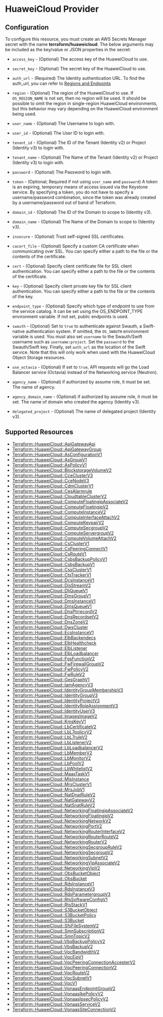 # HuaweiCloud Provider

## Configuration

To configure this resource, you must create an AWS Secrets Manager secret with the name **terraform/huaweicloud**. The below arguments may be included as the key/value or JSON properties in the secret:

* `access_key` - (Optional) The access key of the HuaweiCloud to use.

* `secret_key` - (Optional) The secret key of the HuaweiCloud to use.

* `auth_url` - (Required) The Identity authentication URL. To find the auth_url, you can
  refer to [Regions and Endpoints](https://developer.huaweicloud.com/en-us/endpoint)

* `region` - (Optional) The region of the HuaweiCloud to use. If `OS_REGION_NAME` is
  not set, then no region will be used. It should be possible to omit the
  region in single-region HuaweiCloud environments, but this behavior may vary
  depending on the HuaweiCloud environment being used.

* `user_name` - (Optional) The Username to login with.

* `user_id` - (Optional) The User ID to login with.

* `tenant_id` - (Optional) The ID of the Tenant (Identity v2) or Project
  (Identity v3) to login with.

* `tenant_name` - (Optional) The Name of the Tenant (Identity v2) or Project
  (Identity v3) to login with.

* `password` - (Optional) The Password to login with.

* `token` - (Optional; Required if not using `user_name` and `password`)
  A token is an expiring, temporary means of access issued via the Keystone
  service. By specifying a token, you do not have to specify a username/password
  combination, since the token was already created by a username/password out of
  band of Terraform.

* `domain_id` - (Optional) The ID of the Domain to scope to (Identity v3).

* `domain_name` - (Optional) The Name of the Domain to scope to (Identity v3).

* `insecure` - (Optional) Trust self-signed SSL certificates.

* `cacert_file` - (Optional) Specify a custom CA certificate when communicating
  over SSL. You can specify either a path to the file or the contents of the
  certificate.

* `cert` - (Optional) Specify client certificate file for SSL client
  authentication. You can specify either a path to the file or the contents of
  the certificate.

* `key` - (Optional) Specify client private key file for SSL client
  authentication. You can specify either a path to the file or the contents of
  the key.

* `endpoint_type` - (Optional) Specify which type of endpoint to use from the
  service catalog. It can be set using the OS_ENDPOINT_TYPE environment
  variable. If not set, public endpoints is used.

* `swauth` - (Optional) Set to `true` to authenticate against Swauth, a
  Swift-native authentication system. If omitted, the `OS_SWAUTH` environment
  variable is used. You must also set `username` to the Swauth/Swift username
  such as `username:project`. Set the `password` to the Swauth/Swift key.
  Finally, set `auth_url` as the location of the Swift service. Note that this
  will only work when used with the HuaweiCloud Object Storage resources.

* `use_octavia` - (Optional) If set to `true`, API requests will go the Load Balancer
  service (Octavia) instead of the Networking service (Neutron).

* `agency_name` - (Optional) if authorized by assume role, it must be set. The
  name of agency.

* `agency_domain_name` - (Optional) if authorized by assume role, it must be set.
  The name of domain who created the agency (Identity v3).

* `delegated_project` - (Optional) The name of delegated project (Identity v3).


## Supported Resources

* [Terraform::HuaweiCloud::ApiGatewayApi](../resources/huaweicloud/Terraform-HuaweiCloud-ApiGatewayApi/docs/README.md)
* [Terraform::HuaweiCloud::ApiGatewayGroup](../resources/huaweicloud/Terraform-HuaweiCloud-ApiGatewayGroup/docs/README.md)
* [Terraform::HuaweiCloud::AsConfigurationV1](../resources/huaweicloud/Terraform-HuaweiCloud-AsConfigurationV1/docs/README.md)
* [Terraform::HuaweiCloud::AsGroupV1](../resources/huaweicloud/Terraform-HuaweiCloud-AsGroupV1/docs/README.md)
* [Terraform::HuaweiCloud::AsPolicyV1](../resources/huaweicloud/Terraform-HuaweiCloud-AsPolicyV1/docs/README.md)
* [Terraform::HuaweiCloud::BlockstorageVolumeV2](../resources/huaweicloud/Terraform-HuaweiCloud-BlockstorageVolumeV2/docs/README.md)
* [Terraform::HuaweiCloud::CceClusterV3](../resources/huaweicloud/Terraform-HuaweiCloud-CceClusterV3/docs/README.md)
* [Terraform::HuaweiCloud::CceNodeV3](../resources/huaweicloud/Terraform-HuaweiCloud-CceNodeV3/docs/README.md)
* [Terraform::HuaweiCloud::CdmClusterV1](../resources/huaweicloud/Terraform-HuaweiCloud-CdmClusterV1/docs/README.md)
* [Terraform::HuaweiCloud::CesAlarmrule](../resources/huaweicloud/Terraform-HuaweiCloud-CesAlarmrule/docs/README.md)
* [Terraform::HuaweiCloud::CloudtableClusterV2](../resources/huaweicloud/Terraform-HuaweiCloud-CloudtableClusterV2/docs/README.md)
* [Terraform::HuaweiCloud::ComputeFloatingipAssociateV2](../resources/huaweicloud/Terraform-HuaweiCloud-ComputeFloatingipAssociateV2/docs/README.md)
* [Terraform::HuaweiCloud::ComputeFloatingipV2](../resources/huaweicloud/Terraform-HuaweiCloud-ComputeFloatingipV2/docs/README.md)
* [Terraform::HuaweiCloud::ComputeInstanceV2](../resources/huaweicloud/Terraform-HuaweiCloud-ComputeInstanceV2/docs/README.md)
* [Terraform::HuaweiCloud::ComputeInterfaceAttachV2](../resources/huaweicloud/Terraform-HuaweiCloud-ComputeInterfaceAttachV2/docs/README.md)
* [Terraform::HuaweiCloud::ComputeKeypairV2](../resources/huaweicloud/Terraform-HuaweiCloud-ComputeKeypairV2/docs/README.md)
* [Terraform::HuaweiCloud::ComputeSecgroupV2](../resources/huaweicloud/Terraform-HuaweiCloud-ComputeSecgroupV2/docs/README.md)
* [Terraform::HuaweiCloud::ComputeServergroupV2](../resources/huaweicloud/Terraform-HuaweiCloud-ComputeServergroupV2/docs/README.md)
* [Terraform::HuaweiCloud::ComputeVolumeAttachV2](../resources/huaweicloud/Terraform-HuaweiCloud-ComputeVolumeAttachV2/docs/README.md)
* [Terraform::HuaweiCloud::CsClusterV1](../resources/huaweicloud/Terraform-HuaweiCloud-CsClusterV1/docs/README.md)
* [Terraform::HuaweiCloud::CsPeeringConnectV1](../resources/huaweicloud/Terraform-HuaweiCloud-CsPeeringConnectV1/docs/README.md)
* [Terraform::HuaweiCloud::CsRouteV1](../resources/huaweicloud/Terraform-HuaweiCloud-CsRouteV1/docs/README.md)
* [Terraform::HuaweiCloud::CsbsBackupPolicyV1](../resources/huaweicloud/Terraform-HuaweiCloud-CsbsBackupPolicyV1/docs/README.md)
* [Terraform::HuaweiCloud::CsbsBackupV1](../resources/huaweicloud/Terraform-HuaweiCloud-CsbsBackupV1/docs/README.md)
* [Terraform::HuaweiCloud::CssClusterV1](../resources/huaweicloud/Terraform-HuaweiCloud-CssClusterV1/docs/README.md)
* [Terraform::HuaweiCloud::CtsTrackerV1](../resources/huaweicloud/Terraform-HuaweiCloud-CtsTrackerV1/docs/README.md)
* [Terraform::HuaweiCloud::DcsInstanceV1](../resources/huaweicloud/Terraform-HuaweiCloud-DcsInstanceV1/docs/README.md)
* [Terraform::HuaweiCloud::DisStreamV2](../resources/huaweicloud/Terraform-HuaweiCloud-DisStreamV2/docs/README.md)
* [Terraform::HuaweiCloud::DliQueueV1](../resources/huaweicloud/Terraform-HuaweiCloud-DliQueueV1/docs/README.md)
* [Terraform::HuaweiCloud::DmsGroupV1](../resources/huaweicloud/Terraform-HuaweiCloud-DmsGroupV1/docs/README.md)
* [Terraform::HuaweiCloud::DmsInstanceV1](../resources/huaweicloud/Terraform-HuaweiCloud-DmsInstanceV1/docs/README.md)
* [Terraform::HuaweiCloud::DmsQueueV1](../resources/huaweicloud/Terraform-HuaweiCloud-DmsQueueV1/docs/README.md)
* [Terraform::HuaweiCloud::DnsPtrrecordV2](../resources/huaweicloud/Terraform-HuaweiCloud-DnsPtrrecordV2/docs/README.md)
* [Terraform::HuaweiCloud::DnsRecordsetV2](../resources/huaweicloud/Terraform-HuaweiCloud-DnsRecordsetV2/docs/README.md)
* [Terraform::HuaweiCloud::DnsZoneV2](../resources/huaweicloud/Terraform-HuaweiCloud-DnsZoneV2/docs/README.md)
* [Terraform::HuaweiCloud::DwsCluster](../resources/huaweicloud/Terraform-HuaweiCloud-DwsCluster/docs/README.md)
* [Terraform::HuaweiCloud::EcsInstanceV1](../resources/huaweicloud/Terraform-HuaweiCloud-EcsInstanceV1/docs/README.md)
* [Terraform::HuaweiCloud::ElbBackendecs](../resources/huaweicloud/Terraform-HuaweiCloud-ElbBackendecs/docs/README.md)
* [Terraform::HuaweiCloud::ElbHealthcheck](../resources/huaweicloud/Terraform-HuaweiCloud-ElbHealthcheck/docs/README.md)
* [Terraform::HuaweiCloud::ElbListener](../resources/huaweicloud/Terraform-HuaweiCloud-ElbListener/docs/README.md)
* [Terraform::HuaweiCloud::ElbLoadbalancer](../resources/huaweicloud/Terraform-HuaweiCloud-ElbLoadbalancer/docs/README.md)
* [Terraform::HuaweiCloud::FgsFunctionV2](../resources/huaweicloud/Terraform-HuaweiCloud-FgsFunctionV2/docs/README.md)
* [Terraform::HuaweiCloud::FwFirewallGroupV2](../resources/huaweicloud/Terraform-HuaweiCloud-FwFirewallGroupV2/docs/README.md)
* [Terraform::HuaweiCloud::FwPolicyV2](../resources/huaweicloud/Terraform-HuaweiCloud-FwPolicyV2/docs/README.md)
* [Terraform::HuaweiCloud::FwRuleV2](../resources/huaweicloud/Terraform-HuaweiCloud-FwRuleV2/docs/README.md)
* [Terraform::HuaweiCloud::GesGraphV1](../resources/huaweicloud/Terraform-HuaweiCloud-GesGraphV1/docs/README.md)
* [Terraform::HuaweiCloud::IamAgencyV3](../resources/huaweicloud/Terraform-HuaweiCloud-IamAgencyV3/docs/README.md)
* [Terraform::HuaweiCloud::IdentityGroupMembershipV3](../resources/huaweicloud/Terraform-HuaweiCloud-IdentityGroupMembershipV3/docs/README.md)
* [Terraform::HuaweiCloud::IdentityGroupV3](../resources/huaweicloud/Terraform-HuaweiCloud-IdentityGroupV3/docs/README.md)
* [Terraform::HuaweiCloud::IdentityProjectV3](../resources/huaweicloud/Terraform-HuaweiCloud-IdentityProjectV3/docs/README.md)
* [Terraform::HuaweiCloud::IdentityRoleAssignmentV3](../resources/huaweicloud/Terraform-HuaweiCloud-IdentityRoleAssignmentV3/docs/README.md)
* [Terraform::HuaweiCloud::IdentityUserV3](../resources/huaweicloud/Terraform-HuaweiCloud-IdentityUserV3/docs/README.md)
* [Terraform::HuaweiCloud::ImagesImageV2](../resources/huaweicloud/Terraform-HuaweiCloud-ImagesImageV2/docs/README.md)
* [Terraform::HuaweiCloud::KmsKeyV1](../resources/huaweicloud/Terraform-HuaweiCloud-KmsKeyV1/docs/README.md)
* [Terraform::HuaweiCloud::LbCertificateV2](../resources/huaweicloud/Terraform-HuaweiCloud-LbCertificateV2/docs/README.md)
* [Terraform::HuaweiCloud::LbL7policyV2](../resources/huaweicloud/Terraform-HuaweiCloud-LbL7policyV2/docs/README.md)
* [Terraform::HuaweiCloud::LbL7ruleV2](../resources/huaweicloud/Terraform-HuaweiCloud-LbL7ruleV2/docs/README.md)
* [Terraform::HuaweiCloud::LbListenerV2](../resources/huaweicloud/Terraform-HuaweiCloud-LbListenerV2/docs/README.md)
* [Terraform::HuaweiCloud::LbLoadbalancerV2](../resources/huaweicloud/Terraform-HuaweiCloud-LbLoadbalancerV2/docs/README.md)
* [Terraform::HuaweiCloud::LbMemberV2](../resources/huaweicloud/Terraform-HuaweiCloud-LbMemberV2/docs/README.md)
* [Terraform::HuaweiCloud::LbMonitorV2](../resources/huaweicloud/Terraform-HuaweiCloud-LbMonitorV2/docs/README.md)
* [Terraform::HuaweiCloud::LbPoolV2](../resources/huaweicloud/Terraform-HuaweiCloud-LbPoolV2/docs/README.md)
* [Terraform::HuaweiCloud::LbWhitelistV2](../resources/huaweicloud/Terraform-HuaweiCloud-LbWhitelistV2/docs/README.md)
* [Terraform::HuaweiCloud::MaasTaskV1](../resources/huaweicloud/Terraform-HuaweiCloud-MaasTaskV1/docs/README.md)
* [Terraform::HuaweiCloud::MlsInstance](../resources/huaweicloud/Terraform-HuaweiCloud-MlsInstance/docs/README.md)
* [Terraform::HuaweiCloud::MrsClusterV1](../resources/huaweicloud/Terraform-HuaweiCloud-MrsClusterV1/docs/README.md)
* [Terraform::HuaweiCloud::MrsJobV1](../resources/huaweicloud/Terraform-HuaweiCloud-MrsJobV1/docs/README.md)
* [Terraform::HuaweiCloud::NatDnatRuleV2](../resources/huaweicloud/Terraform-HuaweiCloud-NatDnatRuleV2/docs/README.md)
* [Terraform::HuaweiCloud::NatGatewayV2](../resources/huaweicloud/Terraform-HuaweiCloud-NatGatewayV2/docs/README.md)
* [Terraform::HuaweiCloud::NatSnatRuleV2](../resources/huaweicloud/Terraform-HuaweiCloud-NatSnatRuleV2/docs/README.md)
* [Terraform::HuaweiCloud::NetworkingFloatingipAssociateV2](../resources/huaweicloud/Terraform-HuaweiCloud-NetworkingFloatingipAssociateV2/docs/README.md)
* [Terraform::HuaweiCloud::NetworkingFloatingipV2](../resources/huaweicloud/Terraform-HuaweiCloud-NetworkingFloatingipV2/docs/README.md)
* [Terraform::HuaweiCloud::NetworkingNetworkV2](../resources/huaweicloud/Terraform-HuaweiCloud-NetworkingNetworkV2/docs/README.md)
* [Terraform::HuaweiCloud::NetworkingPortV2](../resources/huaweicloud/Terraform-HuaweiCloud-NetworkingPortV2/docs/README.md)
* [Terraform::HuaweiCloud::NetworkingRouterInterfaceV2](../resources/huaweicloud/Terraform-HuaweiCloud-NetworkingRouterInterfaceV2/docs/README.md)
* [Terraform::HuaweiCloud::NetworkingRouterRouteV2](../resources/huaweicloud/Terraform-HuaweiCloud-NetworkingRouterRouteV2/docs/README.md)
* [Terraform::HuaweiCloud::NetworkingRouterV2](../resources/huaweicloud/Terraform-HuaweiCloud-NetworkingRouterV2/docs/README.md)
* [Terraform::HuaweiCloud::NetworkingSecgroupRuleV2](../resources/huaweicloud/Terraform-HuaweiCloud-NetworkingSecgroupRuleV2/docs/README.md)
* [Terraform::HuaweiCloud::NetworkingSecgroupV2](../resources/huaweicloud/Terraform-HuaweiCloud-NetworkingSecgroupV2/docs/README.md)
* [Terraform::HuaweiCloud::NetworkingSubnetV2](../resources/huaweicloud/Terraform-HuaweiCloud-NetworkingSubnetV2/docs/README.md)
* [Terraform::HuaweiCloud::NetworkingVipAssociateV2](../resources/huaweicloud/Terraform-HuaweiCloud-NetworkingVipAssociateV2/docs/README.md)
* [Terraform::HuaweiCloud::NetworkingVipV2](../resources/huaweicloud/Terraform-HuaweiCloud-NetworkingVipV2/docs/README.md)
* [Terraform::HuaweiCloud::ObsBucketObject](../resources/huaweicloud/Terraform-HuaweiCloud-ObsBucketObject/docs/README.md)
* [Terraform::HuaweiCloud::ObsBucket](../resources/huaweicloud/Terraform-HuaweiCloud-ObsBucket/docs/README.md)
* [Terraform::HuaweiCloud::RdsInstanceV1](../resources/huaweicloud/Terraform-HuaweiCloud-RdsInstanceV1/docs/README.md)
* [Terraform::HuaweiCloud::RdsInstanceV3](../resources/huaweicloud/Terraform-HuaweiCloud-RdsInstanceV3/docs/README.md)
* [Terraform::HuaweiCloud::RdsParametergroupV3](../resources/huaweicloud/Terraform-HuaweiCloud-RdsParametergroupV3/docs/README.md)
* [Terraform::HuaweiCloud::RtsSoftwareConfigV1](../resources/huaweicloud/Terraform-HuaweiCloud-RtsSoftwareConfigV1/docs/README.md)
* [Terraform::HuaweiCloud::RtsStackV1](../resources/huaweicloud/Terraform-HuaweiCloud-RtsStackV1/docs/README.md)
* [Terraform::HuaweiCloud::S3BucketObject](../resources/huaweicloud/Terraform-HuaweiCloud-S3BucketObject/docs/README.md)
* [Terraform::HuaweiCloud::S3BucketPolicy](../resources/huaweicloud/Terraform-HuaweiCloud-S3BucketPolicy/docs/README.md)
* [Terraform::HuaweiCloud::S3Bucket](../resources/huaweicloud/Terraform-HuaweiCloud-S3Bucket/docs/README.md)
* [Terraform::HuaweiCloud::SfsFileSystemV2](../resources/huaweicloud/Terraform-HuaweiCloud-SfsFileSystemV2/docs/README.md)
* [Terraform::HuaweiCloud::SmnSubscriptionV2](../resources/huaweicloud/Terraform-HuaweiCloud-SmnSubscriptionV2/docs/README.md)
* [Terraform::HuaweiCloud::SmnTopicV2](../resources/huaweicloud/Terraform-HuaweiCloud-SmnTopicV2/docs/README.md)
* [Terraform::HuaweiCloud::VbsBackupPolicyV2](../resources/huaweicloud/Terraform-HuaweiCloud-VbsBackupPolicyV2/docs/README.md)
* [Terraform::HuaweiCloud::VbsBackupV2](../resources/huaweicloud/Terraform-HuaweiCloud-VbsBackupV2/docs/README.md)
* [Terraform::HuaweiCloud::VpcBandwidthV2](../resources/huaweicloud/Terraform-HuaweiCloud-VpcBandwidthV2/docs/README.md)
* [Terraform::HuaweiCloud::VpcEipV1](../resources/huaweicloud/Terraform-HuaweiCloud-VpcEipV1/docs/README.md)
* [Terraform::HuaweiCloud::VpcPeeringConnectionAccepterV2](../resources/huaweicloud/Terraform-HuaweiCloud-VpcPeeringConnectionAccepterV2/docs/README.md)
* [Terraform::HuaweiCloud::VpcPeeringConnectionV2](../resources/huaweicloud/Terraform-HuaweiCloud-VpcPeeringConnectionV2/docs/README.md)
* [Terraform::HuaweiCloud::VpcRouteV2](../resources/huaweicloud/Terraform-HuaweiCloud-VpcRouteV2/docs/README.md)
* [Terraform::HuaweiCloud::VpcSubnetV1](../resources/huaweicloud/Terraform-HuaweiCloud-VpcSubnetV1/docs/README.md)
* [Terraform::HuaweiCloud::VpcV1](../resources/huaweicloud/Terraform-HuaweiCloud-VpcV1/docs/README.md)
* [Terraform::HuaweiCloud::VpnaasEndpointGroupV2](../resources/huaweicloud/Terraform-HuaweiCloud-VpnaasEndpointGroupV2/docs/README.md)
* [Terraform::HuaweiCloud::VpnaasIkePolicyV2](../resources/huaweicloud/Terraform-HuaweiCloud-VpnaasIkePolicyV2/docs/README.md)
* [Terraform::HuaweiCloud::VpnaasIpsecPolicyV2](../resources/huaweicloud/Terraform-HuaweiCloud-VpnaasIpsecPolicyV2/docs/README.md)
* [Terraform::HuaweiCloud::VpnaasServiceV2](../resources/huaweicloud/Terraform-HuaweiCloud-VpnaasServiceV2/docs/README.md)
* [Terraform::HuaweiCloud::VpnaasSiteConnectionV2](../resources/huaweicloud/Terraform-HuaweiCloud-VpnaasSiteConnectionV2/docs/README.md)